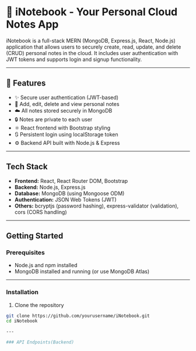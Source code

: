 # 📝 iNotebook - Your Personal Cloud Notes App

iNotebook is a full-stack MERN (MongoDB, Express.js, React, Node.js) application that allows users to securely create, read, update, and delete (CRUD) personal notes in the cloud. It includes user authentication with JWT tokens and supports login and signup functionality.

---

## 🚀 Features

- ✨ Secure user authentication (JWT-based)
- 📝 Add, edit, delete and view personal notes
- ☁️ All notes stored securely in MongoDB
- 🔒 Notes are private to each user
- ⚛️ React frontend with Bootstrap styling
- 🔃 Persistent login using localStorage token
- ⚙️ Backend API built with Node.js & Express

---

## Tech Stack

- **Frontend:** React, React Router DOM, Bootstrap
- **Backend:** Node.js, Express.js
- **Database:** MongoDB (using Mongoose ODM)
- **Authentication:** JSON Web Tokens (JWT)
- **Others:** bcryptjs (password hashing), express-validator (validation), cors (CORS handling)

---

## Getting Started

### Prerequisites

- Node.js and npm installed
- MongoDB installed and running (or use MongoDB Atlas)

---

### Installation

   1. Clone the repository
```bash
git clone https://github.com/yourusername/iNotebook.git
cd iNotebook

---

### API Endpoints(Backend)
